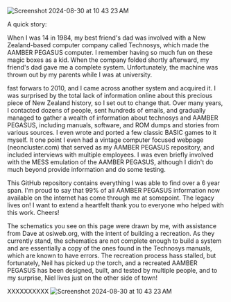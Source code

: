 ![Screenshot 2024-08-30 at 10 43 23 AM](https://github.com/user-attachments/assets/9177ab51-449e-42c7-aac5-f42e6c804f5c)

A quick story:

When I was 14 in 1984, my best friend's dad was involved with a New Zealand-based computer company called Technosys, which made the AAMBER PEGASUS computer. I remember having so much fun on these magic boxes as a kid. When the company folded shortly afterward, my friend's dad gave me a complete system. Unfortunately, the machine was thrown out by my parents while I was at university.

fast forwars to 2010, and I came across another system and acquired it. I was surprised by the total lack of information online about this precious piece of New Zealand history, so I set out to change that. Over many years, I contacted dozens of people, sent hundreds of emails, and gradually managed to gather a wealth of information about technosys and AAMBER PEGASUS, including manuals, software, and ROM dumps and stories from various sources. I even wrote and ported a few classic BASIC games to it myself. It one point I even had a vintage computer focused webpage (neoncluster.com) that served as my AAMBER PEGASUS repository, and included interviews with multiple employees. I was even briefly involved with the MESS emulation of the AAMBER PEGASUS, although I didn't do much beyond provide information and do some testing.

This GitHub repository contains everything I was able to find over a 6 year span. I'm proud to say that 99% of all AAMBER PEGASUS information now available on the internet has come through me at somepoint. The legacy lives on! I want to extend a heartfelt thank you to everyone who helped with this work. Cheers!

The schematics you see on this page were drawn by me, with assistance from Dave at osiweb.org, with the intent of building a recreation. As they currently stand, the schematics are not complete enough to build a system and are essentially a copy of the ones found in the Technosys manuals, which are known to have errors. The recreation process hass stalled, but fortunately, Neil has picked up the torch, and a recreated AAMBER PEGASUS has been designed, built, and tested by multiple people, and to my surprise, Niel lives just on the other side of town!



XXXXXXXXXX
![Screenshot 2024-08-30 at 10 43 23 AM](https://github.com/user-attachments/assets/a75993c5-9243-4d1c-9abc-0f6aac56ef81)
